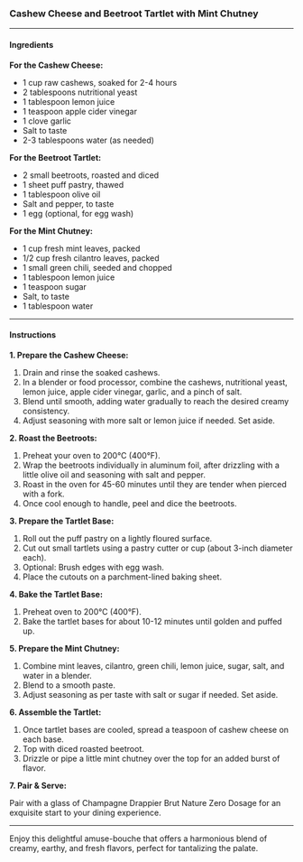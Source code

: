 ### Cashew Cheese and Beetroot Tartlet with Mint Chutney

---

#### Ingredients

**For the Cashew Cheese:**
- 1 cup raw cashews, soaked for 2-4 hours
- 2 tablespoons nutritional yeast
- 1 tablespoon lemon juice
- 1 teaspoon apple cider vinegar
- 1 clove garlic
- Salt to taste
- 2-3 tablespoons water (as needed)

**For the Beetroot Tartlet:**
- 2 small beetroots, roasted and diced
- 1 sheet puff pastry, thawed
- 1 tablespoon olive oil
- Salt and pepper, to taste
- 1 egg (optional, for egg wash)

**For the Mint Chutney:**
- 1 cup fresh mint leaves, packed
- 1/2 cup fresh cilantro leaves, packed
- 1 small green chili, seeded and chopped
- 1 tablespoon lemon juice
- 1 teaspoon sugar
- Salt, to taste
- 1 tablespoon water

---

#### Instructions

**1. Prepare the Cashew Cheese:**

1. Drain and rinse the soaked cashews. 
2. In a blender or food processor, combine the cashews, nutritional yeast, lemon juice, apple cider vinegar, garlic, and a pinch of salt.
3. Blend until smooth, adding water gradually to reach the desired creamy consistency.
4. Adjust seasoning with more salt or lemon juice if needed. Set aside.

**2. Roast the Beetroots:**

1. Preheat your oven to 200°C (400°F).
2. Wrap the beetroots individually in aluminum foil, after drizzling with a little olive oil and seasoning with salt and pepper.
3. Roast in the oven for 45-60 minutes until they are tender when pierced with a fork.
4. Once cool enough to handle, peel and dice the beetroots.

**3. Prepare the Tartlet Base:**

1. Roll out the puff pastry on a lightly floured surface.
2. Cut out small tartlets using a pastry cutter or cup (about 3-inch diameter each).
3. Optional: Brush edges with egg wash.
4. Place the cutouts on a parchment-lined baking sheet.

**4. Bake the Tartlet Base:**

1. Preheat oven to 200°C (400°F).
2. Bake the tartlet bases for about 10-12 minutes until golden and puffed up.

**5. Prepare the Mint Chutney:**

1. Combine mint leaves, cilantro, green chili, lemon juice, sugar, salt, and water in a blender.
2. Blend to a smooth paste.
3. Adjust seasoning as per taste with salt or sugar if needed. Set aside.

**6. Assemble the Tartlet:**

1. Once tartlet bases are cooled, spread a teaspoon of cashew cheese on each base.
2. Top with diced roasted beetroot.
3. Drizzle or pipe a little mint chutney over the top for an added burst of flavor.

**7. Pair & Serve:**

Pair with a glass of Champagne Drappier Brut Nature Zero Dosage for an exquisite start to your dining experience.

---

Enjoy this delightful amuse-bouche that offers a harmonious blend of creamy, earthy, and fresh flavors, perfect for tantalizing the palate.